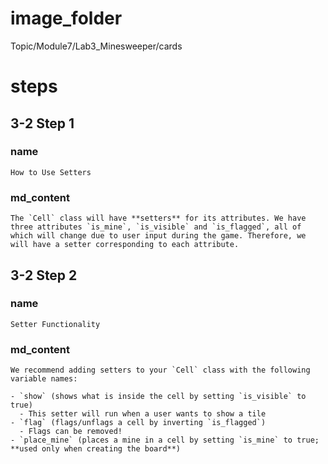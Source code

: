 # image_folder
Topic/Module7/Lab3_Minesweeper/cards

# steps

## 3-2 Step 1
### name
```
How to Use Setters
```
### md_content
```
The `Cell` class will have **setters** for its attributes. We have three attributes `is_mine`, `is_visible` and `is_flagged`, all of which will change due to user input during the game. Therefore, we will have a setter corresponding to each attribute.
```
## 3-2 Step 2
### name
```
Setter Functionality
```
### md_content
```
We recommend adding setters to your `Cell` class with the following variable names: 

- `show` (shows what is inside the cell by setting `is_visible` to true)
  - This setter will run when a user wants to show a tile
- `flag` (flags/unflags a cell by inverting `is_flagged`)
  - Flags can be removed!
- `place_mine` (places a mine in a cell by setting `is_mine` to true; **used only when creating the board**)
```